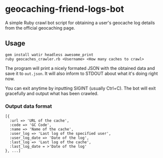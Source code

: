 # geocaching-friend-logs-bot
A simple Ruby crawl bot script for obtaining a user's geocache log details from the official geocaching page.

## Usage
```
gem install watir headless awesome_print
ruby geocaches_crawler.rb <Username> <How many caches to crawl>
```

The program will print a nicely formated JSON with the obtained data and save it to `out.json`. It will also inform to STDOUT about what it's doing right now.

You can exit anytime by inputting SIGINT (usually Ctrl+C). The bot will exit gracefully and output what has been crawled.

### Output data format
```
[{
  :url => 'URL of the cache',
  :code => 'GC Code',
  :name => 'Name of the cache',
  :user_log => 'Last log of the specified user',
  :user_log_date => 'Date of the log',
  :last_log => 'Last log of the cache',
  :last_log_date = >'Date of the log'
}, ...]
```
